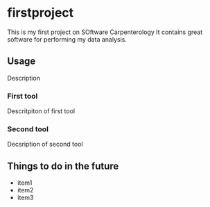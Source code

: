 # firstproject

This is my first project on SOftware Carpenterology
It contains great software for performing my data analysis.

## Usage
Description

### First tool
Descritpiton of first tool

### Second tool
Decsription of second tool

## Things to do in the future

- item1
- item2
- item3


